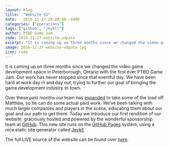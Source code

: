 ```yaml
---
layout: blog
title:  "Website 02"
date:   2016-11-27 20:00:00 -0400
categories: ["operations"]
tags: ["github", "jeykll"]
author: PTBO Game Jam
code: 2016-11-27-website-udpate
excerpt: "It is coming up on three months since we changed the video game development space in Peterborough, Ontario with the first ever PTBO Game Jam. Our work has never stopped since that eventful day. We have been hard at work day in and day out, trying to further our goal of bringing the game development industry to town"
image: 2016-11-27-website-udpate.jpg
icon: code
---
```

It is coming up on three months since we changed the video game development space in Peterborough, Ontario with the first ever PTBO Game Jam. Our work has never stopped since that eventful day. We have been hard at work day in and day out, trying to further our goal of bringing the game development industry to town.

Over these past months our team has [expanded](/about/) to take some of the load off Matthew, so he can do some actual paid work. We’ve been talking with much larger companies and players in the scene, educating them about our goal and our path to get there. Today we introduce our first rendition of our website, graciously hosted and powered by the wonderful sponsorship team at [GitHub](http://github.com). This new site runs on the [GitHub Pages](http://pages.github.com/) system, using a nice static site generator called [Jeykll](http://jekyllrb.com/).

The full LIVE source of the website can be found over [here](http://github.com/PTBOGameJam/PTBOGameJam).
